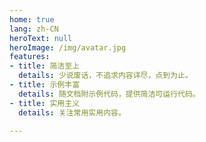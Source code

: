 ```yaml
---
home: true
lang: zh-CN
heroText: null
heroImage: /img/avatar.jpg
features:
- title: 简洁至上
  details: 少说废话，不追求内容详尽，点到为止。
- title: 示例丰富
  details: 随文档附示例代码，提供简洁可运行代码。
- title: 实用主义
  details: 关注常用实用内容。

---
```


